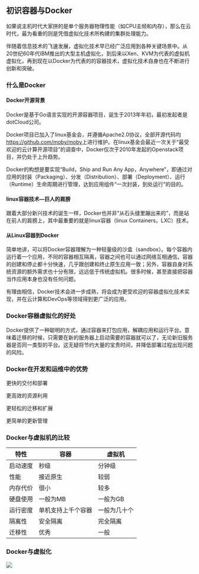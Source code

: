 ##  初识容器与Docker

如果说主机时代大家拼的是单个服务器物理性能（如CPU主频和内存），那么在云时代，最为看重的则是凭借虚拟化技术所构建的集群处理能力。

伴随着信息技术的飞速发展，虚拟化技术早已经广泛应用到各种关键场景中。从20世纪60年代IBM推出的大型主机虚拟化，到后来以Xen、KVM为代表的虚拟机虚拟化，再到现在以Docker为代表的的容器技术，虚拟化技术自身也在不断进行创新和突破。

### 什么是Docker

#### Docker开源背景

Docker是基于Go语言实现的开源容器项目，诞生于2013年年初，最初发起者是dotCloud公司。

Docker项目已加入了linux基金会，并遵循Apache2.0协议，全部开源代码均<https://github.com/moby/moby>上进行维护。在linux基金会最近一次关于“最受欢迎的云计算开源项目”的调查中，Docker仅次于2010年发起的Openstack项目，并仍处于上升趋势。

Docker的构想是要实现“Build，Ship and Run Any App，Anywhere”，即通过对应用的封装（Packaging）、分发（Distribution）、部署（Deployment）、运行（Runtime）生命周期进行管理，达到应用组件“一次封装，到处运行”的目的。

#### linux容器技术—巨人的肩膀

跟着大部分新兴技术的诞生一样，Docker也并非“从石头缝里蹦出来的”，而是站在前人的肩膀上，其中最重要的就是linux容器（linux Containers，LXC）技术。

#### 从Linux容器到Docker

简单地讲，可以将Docker容器理解为一种轻量级的沙盒（sandbox）。每个容器内运行着一个应用，不同的容器相互隔离，容器之间也可以通过网络互相通信。容器的创建和停止都十分快速，几乎跟创建和终止原生应用一致；另外，容器自身对系统资源的额外需求也十分有限，远远低于传统虚拟机。很多时候，甚至直接把容器当作应用本身也没有任何问题。

有理由相信，Docker技术会进一步成熟，将会成为更受欢迎的容器虚拟化技术实现，并在云计算和DevOps等领域得到更广泛的应用。

### Docker容器虚拟化的好处

Docker提供了一种聪明的方式，通过容器来打包应用，解耦应用和运行平台。意味着迁移的时候，只需要在新的服务器上启动需要的容器就可以了，无论新旧服务器是否同一类型的平台。这无疑将节约大量的宝贵时间，并降低部署过程出现问题的风险。

### Docker在开发和运维中的优势

更快的交付和部署

更高效的资源利用

更轻松的迁移和扩展

更简单的更新管理

### Docker与虚拟机的比较

| **特性** | **容器**           | **虚拟机**   |
| -------- | ------------------ | ------------ |
| 启动速度 | 秒级               | 分钟级       |
| 性能     | 接近原生           | 较弱         |
| 内存代价 | 很小               | 较多         |
| 硬盘使用 | 一般为MB           | 一般为GB     |
| 运行密度 | 单机支持上千个容器 | 一般为几十个 |
| 隔离性   | 安全隔离           | 完全隔离     |
| 迁移性   | 优秀               | 一般         |

### Docker与虚拟化

![](/images/docker1.png)